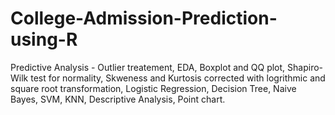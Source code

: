 # College-Admission-Prediction-using-R
Predictive Analysis -
Outlier treatement, 
EDA,
Boxplot and QQ plot,
Shapiro-Wilk test for normality,
Skweness and Kurtosis corrected with logrithmic and square root transformation, 
Logistic Regression,
Decision Tree,
Naive Bayes,
SVM,
KNN,
Descriptive Analysis,
Point chart.

